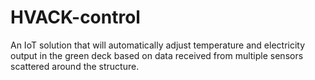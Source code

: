# HVACK-control
An IoT solution that will automatically adjust temperature  and electricity output in the green deck based on data received from multiple sensors scattered  around the structure.
